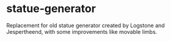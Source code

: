 # statue-generator

Replacement for old statue generator created by Logstone and Jespertheend, with some improvements like movable limbs.
